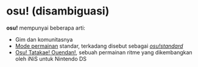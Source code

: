 # osu! (disambiguasi)

**osu!** mempunyai beberapa arti:

- Gim dan komunitasnya
- [Mode permainan](/wiki/Game_mode) standar, terkadang disebut sebagai *[osu!standard](/wiki/Game_mode/osu!)*
- [Osu! Tatakae! Ouendan!](/wiki/iNiS_games), sebuah permainan ritme yang dikembangkan oleh iNiS untuk Nintendo DS
